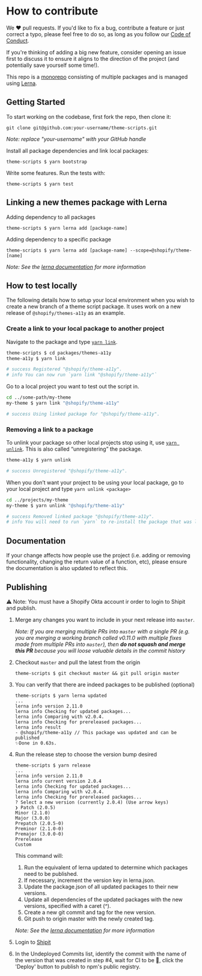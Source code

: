 # How to contribute

We ❤️ pull requests. If you'd like to fix a bug, contribute a feature or just correct a typo, please feel free to do so, as long as you follow our [Code of Conduct](https://github.com/Shopify/slate/blob/master/CODE_OF_CONDUCT.md).

If you're thinking of adding a big new feature, consider opening an issue first to discuss it to ensure it aligns to the direction of the project (and potentially save yourself some time!).

This repo is a [monorepo](https://github.com/babel/babel/blob/master/doc/design/monorepo.md) consisting of multiple packages and is managed using [Lerna](https://github.com/lerna/lerna).

## Getting Started

To start working on the codebase, first fork the repo, then clone it:

```
git clone git@github.com:your-username/theme-scripts.git
```

_Note: replace "your-username" with your GitHub handle_

Install all package dependencies and link local packages:

```
theme-scripts $ yarn bootstrap
```

Write some features. Run the tests with:

```
theme-scripts $ yarn test
```

## Linking a new themes package with Lerna

Adding dependency to all packages

```
theme-scripts $ yarn lerna add [package-name]
```

Adding dependency to a specific package

```
theme-scripts $ yarn lerna add [package-name] --scope=@shopify/theme-[name]
```

_Note: See the [lerna documentation](https://github.com/lerna/lerna/tree/2.x#add) for more information_

## How to test locally

The following details how to setup your local environment when you wish to create a new branch of a theme script package. It uses work on a new release of `@shopify/themes-a11y` as an example.

### Create a link to your local package to another project

Navigate to the package and type [`yarn link`](https://yarnpkg.com/en/docs/cli/link).

```bash
theme-scripts $ cd packages/themes-a11y
theme-a11y $ yarn link

# success Registered "@shopify/theme-a11y".
# info You can now run `yarn link "@shopify/theme-a11y"`
```

Go to a local project you want to test out the script in.

```bash
cd ../some-path/my-theme
my-theme $ yarn link "@shopify/theme-a11y"

# success Using linked package for "@shopify/theme-a11y".
```

### Removing a link to a package

To unlink your package so other local projects stop using it, use [`yarn unlink`](https://yarnpkg.com/en/docs/cli/unlink). This is also called “unregistering” the package.

```bash
theme-a11y $ yarn unlink

# success Unregistered "@shopify/theme-a11y".
```

When you don’t want your project to be using your local package, go to your local project and type `yarn unlink <package>`

```bash
cd ../projects/my-theme
my-theme $ yarn unlink "@shopify/theme-a11y"

# success Removed linked package "@shopify/theme-a11y".
# info You will need to run `yarn` to re-install the package that was linked.
```

## Documentation

If your change affects how people use the project (i.e. adding or removing
functionality, changing the return value of a function, etc),
please ensure the documentation is also updated to
reflect this.

## Publishing

⚠️ Note: You must have a Shopify Okta account ir order to login to Shipit and publish.

1. Merge any changes you want to include in your next release into `master`.

   _Note: If you are merging multiple PRs into `master` with a single PR (e.g. you are merging a working branch called v0.11.0 with multiple fixes made from multiple PRs into `master`), then **do not squash and merge this PR** because you will loose valuable details in the commit history_

2. Checkout `master` and pull the latest from the origin

   ```
   theme-scripts $ git checkout master && git pull origin master
   ```

3. You can verify that there are indeed packages to be published (optional)

   ```
   theme-scripts $ yarn lerna updated
   ...
   lerna info version 2.11.0
   lerna info Checking for updated packages...
   lerna info Comparing with v2.0.4.
   lerna info Checking for prereleased packages...
   lerna info result
   - @shopify/theme-a11y // This package was updated and can be published
   ✨Done in 0.63s.
   ```

4. Run the release step to choose the version bump desired

   ```
   theme-scripts $ yarn release
   ...
   lerna info version 2.11.0
   lerna info current version 2.0.4
   lerna info Checking for updated packages...
   lerna info Comparing with v2.0.4.
   lerna info Checking for prereleased packages...
   ? Select a new version (currently 2.0.4) (Use arrow keys)
   ❯ Patch (2.0.5)
   Minor (2.1.0)
   Major (3.0.0)
   Prepatch (2.0.5-0)
   Preminor (2.1.0-0)
   Premajor (3.0.0-0)
   Prerelease
   Custom
   ```

   This command will:

   1. Run the equivalent of lerna updated to determine which packages need to be published.
   2. If necessary, increment the version key in lerna.json.
   3. Update the package.json of all updated packages to their new versions.
   4. Update all dependencies of the updated packages with the new versions, specified with a caret (^).
   5. Create a new git commit and tag for the new version.
   6. Git push to origin master with the newly created tag.

   _Note: See the [lerna documentation](https://github.com/lerna/lerna/tree/2.x#publish) for more information_

5. Login to [Shipit](https://shipit.shopify.io/shopify/theme-scripts/production)
6. In the Undeployed Commits list, identify the commit with the name of the version that was created in step #4, wait for CI to be 🍏, click the 'Deploy' button to publish to npm's public registry.
